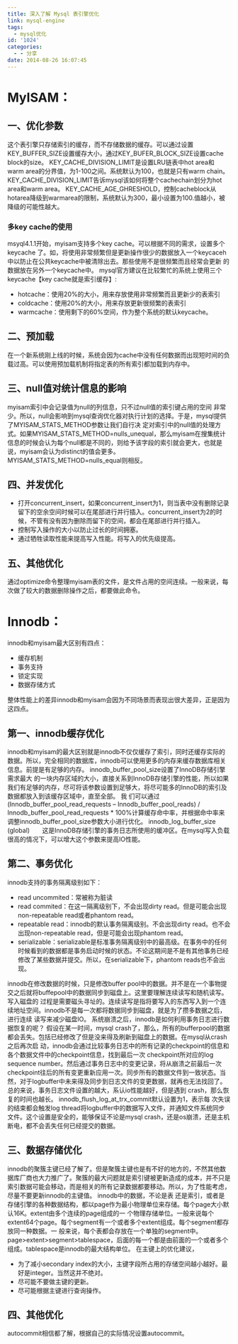 ```yaml
---
title: 深入了解 Mysql 表引擎优化
link: mysql-engine
tags:
  - mysql优化
id: '1024'
categories:
  - - 分享
date: 2014-08-26 16:07:45
---
```


# MyISAM：

## 一、优化参数

这个表引擎只存储索引的缓存，而不存储数据的缓存。可以通过设置KEY\_BUFFER\_SIZE设置缓存大小，通过KEY\_BUFER\_BLOCK\_SIZE设置cache block的size。 KEY\_CACHE\_DIVISION\_LIMIT是设置LRU链表中hot area和warm area的分界值，为1-100之间。系统默认为100，也就是只有warm chain。KEY\_CACHE\_DIVISION\_LIMIT告诉mysql该如何将整个cachechain划分为hot area和warm area。 KEY\_CACHE\_AGE\_GHRESHOLD，控制cacheblock从hotarea降级到warmarea的限制，系统默认为300，最小设置为100.值越小，被降级的可能性越大。

### 多key cache的使用

msyql4.1.1开始，myisam支持多个key cache。可以根据不同的需求，设置多个keycache 了。如，将使用非常频繁但是更新操作很少的数据放入一个keycaceh中以防止在公共keycache中被清除出去。那些使用不是很频繁而且经常会更新 的数据放在另外一个keycache中。 mysql官方建议在比较繁忙的系统上使用三个keycache【key cache就是索引缓存】:

*   hotcache：使用20%的大小，用来存放使用非常频繁而且更新少的表索引
*   coldcache：使用20%的大小，用来存放更新很频繁的表索引
*   warmcache：使用剩下的60%空间，作为整个系统的默认keycache。

## 二、预加载

在一个新系统刚上线的时候，系统会因为cache中没有任何数据而出现短时间的负载过高。可以使用预加载机制将指定表的所有索引都加载到内存中。

## 三、null值对统计信息的影响

myisam索引中会记录值为null的列信息，只不过null值的索引键占用的空间 非常少。所以，null会影响到mysql查询优化器对执行计划的选择。于是，mysql提供了MYISAM\_STATS\_METHOD参数让我们自行决 定对索引中的null值的处理方式。如果MYISAM\_STATS\_METHOD=nulls\_unequal，那么myisam在搜集统计信息的时候会认为每个null都是不同的，则给予该字段的索引就会更大，也就是说，myisam会认为distinct的值会更多。MYISAM\_STATS\_METHOD=nulls\_equal则相反。

## 四、并发优化

*   打开concurrent\_insert，如果concurrent\_insert为1，则当表中没有删除记录留下的空余空间时候可以在尾部进行并行插入。concurrent\_insert为2的时候，不管有没有因为删除而留下的空间，都会在尾部进行并行插入。
*   控制写入操作的大小以防止过长的时间拥塞。
*   通过牺牲读取性能来提高写入性能。将写入的优先级提高。

## 五、其他优化

通过optimize命令整理myisam表的文件，是文件占用的空间连续。一般来说，每次做了较大的数据删除操作之后，都要做此命令。

# Innodb：

innodb和myisam最大区别有四点：

*   缓存机制
*   事务支持
*   锁定实现
*   数据存储方式

整体性能上的差异innodb和myisam会因为不同场景而表现出很大差异，正是因为这四点。

## 第一、innodb缓存优化

innodb和myisam的最大区别就是innodb不仅仅缓存了索引，同时还缓存实际的数据。所以，完全相同的数据库，innodb可以使用更多的内存来缓存数据库相关信息。前提是有足够的内存。 innodb\_buffer\_pool\_size设置了InnoDB存储引擎需求最大 的一块内存区域的大小，直接关系到InnoDB存储引擎的性能，所以如果我们有足够的内存，尽可将该参数设置到足够大，将尽可能多的InnoDB的索引及 数据都放入到该缓存区域中，直至全部。 我 们可以通过(Innodb\_buffer\_pool\_read\_requests – Innodb\_buffer\_pool\_reads) / Innodb\_buffer\_pool\_read\_requests \* 100%计算缓存命中率，并根据命中率来调整innodb\_buffer\_pool\_size参数大小进行优化。 innodb\_log\_buffer\_size (global)　　这是InnoDB存储引擎的事务日志所使用的缓冲区。在mysql写入负载很高的情况下，可以增大这个参数来提高IO性能。

## 第二、事务优化

innodb支持的事务隔离级别如下：

*   read uncommited：常被称为脏读
*   read commited：在这一隔离级别下，不会出现dirty read。但是可能会出现non-repeatable read或者phantom read。
*   repeatable read：innodb的默认事务隔离级别。不会出现dirty read。也不会出现non-repeatable read，但是可能会出现phantom read。
*   serializable：serializable是标准事务隔离级别中的最高级。在事务中的任何时候看到的数据都是事务启动时候的状态。不论这期间是不是有其他事务已经修改了某些数据并提交。所以，在serializable下，phantom reads也不会出现。

innodb在修改数据的时候，只是修改buffer pool中的数据。并不是在一个事物提交之后就将buffepool中的数据同步到磁盘上。这里要理解连续读写和随机读写。写入磁盘的 过程是需要磁头寻址的。连续读写是指将要写入的东西写入到一个连续地址空间。innodb不是每一次都将数据同步到磁盘，就是为了攒多数据之后，进行连续 读写来减少磁盘IO。 系统崩溃之后，innodb是如何利用事务日志进行数据恢复的呢？ 假设在某一时间，mysql crash了，那么，所有的bufferpool的数据都会丢失。包括已经修改了但是没来得及刷新到磁盘上的数据。在mysql从crash之后再次启 动，innodb会通过比较事务日志中的所有记录的checkpoint的信息和各个数据文件中的checkpoint信息，找到最后一次 checkpoint所对应的log sequence number。然后通过事务日志中的变更记录，将从崩溃之前最后一次checkpoint往后的所有变更重新应用一次。同步所有的数据文件到一致状态。当 然，对于logbuffer中未来得及同步到日志文件的变更数据，就再也无法找回了。总的来说，事务日志文件设置的越大，系认io性能越好，但是遇到 crash，那么恢复的时间也越长。 innodb\_flush\_log\_at\_trx\_commit默认设置为1，表示每 次失误的结束都会触发log thread将logbuffer中的数据写入文件，并通知文件系统同步文件。这个设置是安全的，能够保证不论是mysql crash，还是os崩溃，还是主机断电，都不会丢失任何已经提交的数据。

## 三、数据存储优化

innodb的聚簇主键已经了解了。但是聚簇主键也是有不好的地方的，不然其他数据库厂商也大力推广了。聚簇的最大问题就是索引键被更新造成的成本，并不只是索引数据可能会移动，而是相关的所有记录数据都要移动。所以，为了性能考虑，尽量不要更新innodb的主键值。 innodb中的数据，不论是表 还是索引，或者是存储引擎的各种数据结构，都以page作为最小物理单位来存储。每个page大小默认16K。extent由多个连续的page组成的一 个物理存储单位。一般来说每个extent64个page。每个segment有一个或者多个extent组成。每个segment都存放同一种数据。一 般来说，每个表都会存放在一个单独的segment中。 page>extent>segment>tablespace，后面的每一个都是由前面的一个或者多个组成。tablespace是innodb的最大结构单位。 在主键上的优化建议，

*   为了减小secondary index的大小，主键字段所占用的存储空间越小越好。最好是integer。当然这并不绝对。
*   尽可能不要做主键的更新。
*   尽可能根据主键进行查询操作。

## 四、其他优化

autocommit相信都了解，根据自己的实际情况设置autocommit。